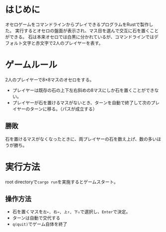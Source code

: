 # はじめに
オセロゲームをコマンドラインからプレイできるプログラムをRustで製作した。
実行するとオセロの盤面が表示され、マス目を選んで交互に石を置くことができる。
石は本来オセロでは白黒に分かれているが、コマンドラインではデフォルト文字と赤文字で2人のプレイヤーを表す。

# ゲームルール
2人のプレイヤーで8×8マスのオセロをする。
- プレイヤーは既存の石の上下左右斜めの8マスにしか石を置くことができない。
- プレイヤーが石を置けるマスがないとき、ターンを自動で終了して次のプレイヤーのターンに移る。（パスが成立する）

## 勝敗
石を置けるマスがなくなったときに、両プレイヤーの石を数え上げ、数の多いほうが勝ち。

# 実行方法
root directoryで`cargo run`を実施するとゲームスタート。

## 操作方法
- 石を置くマスを`左←, 右→, 上↑, 下↓`で選択し、`Enter`で決定。
- ターンは自動で交代する
- `q(quit)`でゲーム自体を終了

